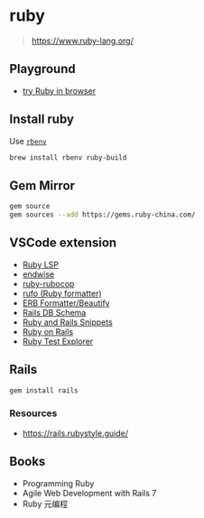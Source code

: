 # ruby

> <https://www.ruby-lang.org/>

## Playground

- [try Ruby in browser](https://try.ruby-lang.org/)

## Install ruby

Use [`rbenv`](https://github.com/rbenv/rbenv)

```bash
brew install rbenv ruby-build
```

## Gem Mirror

```bash
gem source
gem sources --add https://gems.ruby-china.com/
```

## VSCode extension

- [Ruby LSP](https://marketplace.visualstudio.com/items?itemName=Shopify.ruby-lsp)
- [endwise](https://marketplace.visualstudio.com/items?itemName=kaiwood.endwise)
- [ruby-rubocop](https://marketplace.visualstudio.com/items?itemName=misogi.ruby-rubocop)
- [rufo (Ruby formatter)](https://marketplace.visualstudio.com/items?itemName=mbessey.vscode-rufo)
- [ERB Formatter/Beautify](https://marketplace.visualstudio.com/items?itemName=aliariff.vscode-erb-beautify)
- [Rails DB Schema](https://marketplace.visualstudio.com/items?itemName=aki77.rails-db-schema)
- [Ruby and Rails Snippets](https://marketplace.visualstudio.com/items?itemName=Cjay.ruby-and-rails-snippets)
- [Ruby on Rails](https://marketplace.visualstudio.com/items?itemName=hridoy.rails-snippets)
- [Ruby Test Explorer](https://marketplace.visualstudio.com/items?itemName=connorshea.vscode-ruby-test-adapter)

## Rails

```bash
gem install rails
```

### Resources

- <https://rails.rubystyle.guide/>

## Books

- Programming Ruby
- Agile Web Development with Rails 7
- Ruby 元编程
